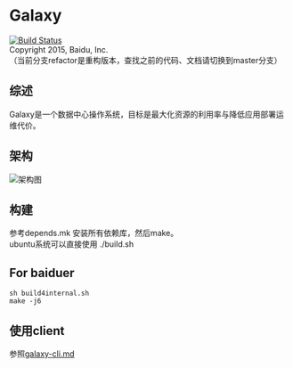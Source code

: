 # Galaxy
[![Build Status](https://travis-ci.org/baidu/galaxy.svg?branch=refactor)](https://travis-ci.org/baidu/galaxy)  
Copyright 2015, Baidu, Inc.  
（当前分支refactor是重构版本，查找之前的代码、文档请切换到master分支）

## 综述
Galaxy是一个数据中心操作系统，目标是最大化资源的利用率与降低应用部署运维代价。

## 架构
![架构图](https://github.com/baidu/galaxy/blob/master/images/galaxy_arch.png?raw=true)  

## 构建
参考depends.mk 安装所有依赖库，然后make。  
ubuntu系统可以直接使用
./build.sh

## For baiduer
```
sh build4internal.sh
make -j6
```
## 使用client
参照[galaxy-cli.md](doc/galaxy-cli.md)
